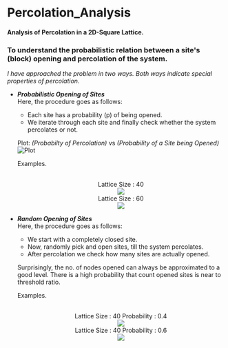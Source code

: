 
# Percolation_Analysis
#### Analysis of Percolation in a 2D-Square Lattice.
### To understand the probabilistic relation between a site's (block) opening and percolation of the system.

*I have approached the problem in two ways. Both ways indicate special properties of percolation.*

- ***Probabilistic Opening of Sites***   
Here, the procedure goes as follows:
    - Each site has a probability (p) of being opened.
    - We iterate through each site and finally check whether the system percolates or not.  

    Plot: *(Probabilty of Percolation)* vs *(Probability of a Site being Opened)*   
    ![Plot](https://github.com/jaymalk/Percolation_Analysis/blob/master/Readme_Files/Plot.png)

     Examples.
    <p align="center">
       <br> Lattice Size : 40</br>
        <img src = "https://github.com/jaymalk/Percolation_Analysis/blob/master/Readme_Files/GIFS/RANDOM_40.gif">
        <br>Lattice Size : 60</br>
        <img src = "https://github.com/jaymalk/Percolation_Analysis/blob/master/Readme_Files/GIFS/RANDOM_60.gif">
    </p>


- ***Random Opening of Sites***   
Here, the procedure goes as follows:
    - We start with a completely closed site.
    - Now, randomly pick and open sites, till the system percolates.
    - After percolation we check how many sites are actually opened.

    Surprisingly, the no. of nodes opened can always be approximated to a good level.
    There is a high probability that count opened sites is near to threshold ratio.
    
     Examples.
    <p align="center">
        <br> Lattice Size : 40    Probability : 0.4</br>
        <img src = "https://github.com/jaymalk/Percolation_Analysis/blob/master/Readme_Files/GIFS/40__0_4.gif">
        <br> Lattice Size : 40    Probability : 0.6</br>
        <img src = "https://github.com/jaymalk/Percolation_Analysis/blob/master/Readme_Files/GIFS/40__0_6.gif">
    </p>
